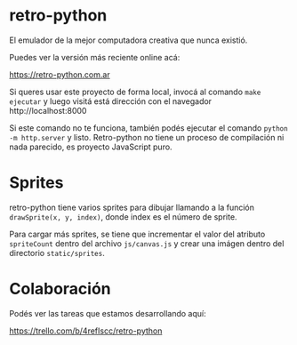 # retro-python

El emulador de la mejor computadora creativa que nunca existió.

Puedes ver la versión más reciente online acá:

https://retro-python.com.ar

Si queres usar este proyecto de forma local, invocá al comando `make ejecutar`
y luego visitá está dirección con el navegador http://localhost:8000

Si este comando no te funciona, también podés ejecutar el comando `python -m
http.server` y listo. Retro-python no tiene un proceso de compilación ni nada
parecido, es proyecto JavaScript puro.


# Sprites

retro-python tiene varios sprites para dibujar llamando a la función
`drawSprite(x, y, index)`, donde index es el número de sprite.

Para cargar más sprites, se tiene que incrementar el valor del atributo
`spriteCount` dentro del archivo `js/canvas.js` y crear una imágen dentro
del directorio `static/sprites`.

# Colaboración

Podés ver las tareas que estamos desarrollando aquí:

https://trello.com/b/4refIscc/retro-python

